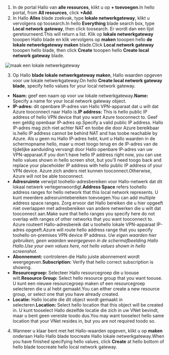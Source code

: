 1. <span data-ttu-id="1aa16-101">In de portal Hallo van **alle resources**, klikt u op **+ toevoegen**.</span><span class="sxs-lookup"><span data-stu-id="1aa16-101">In hello portal, from **All resources**, click **+Add**.</span></span> 
2. <span data-ttu-id="1aa16-102">In Hallo **Alles** blade zoekvak, type **lokale netwerkgateway**, klikt u vervolgens op toosearch.</span><span class="sxs-lookup"><span data-stu-id="1aa16-102">In hello **Everything** blade search box, type **Local network gateway**, then click toosearch.</span></span> <span data-ttu-id="1aa16-103">Er wordt dan een lijst geretourneerd.</span><span class="sxs-lookup"><span data-stu-id="1aa16-103">This will return a list.</span></span> <span data-ttu-id="1aa16-104">Klik op **lokale netwerkgateway** tooopen Hallo blade en klik vervolgens op **maken** tooopen hello **de lokale netwerkgateway maken** blade.</span><span class="sxs-lookup"><span data-stu-id="1aa16-104">Click **Local network gateway** tooopen hello blade, then click **Create** tooopen hello **Create local network gateway** blade.</span></span>

  ![maak een lokale netwerkgateway](./media/vpn-gateway-add-lng-s2s-rm-portal-include/createlng.png)

3. <span data-ttu-id="1aa16-106">Op Hallo **blade lokale netwerkgateway maken**, Hallo waarden opgeven voor uw lokale netwerkgateway.</span><span class="sxs-lookup"><span data-stu-id="1aa16-106">On hello **Create local network gateway blade**, specify hello values for your local network gateway.</span></span>

  - <span data-ttu-id="1aa16-107">**Naam:** geef een naam op voor uw lokale netwerkgateway.</span><span class="sxs-lookup"><span data-stu-id="1aa16-107">**Name:** Specify a name for your local network gateway object.</span></span>
  - <span data-ttu-id="1aa16-108">**IP-adres:** dit openbare IP-adres van Hallo VPN-apparaat dat u wilt dat Azure tooconnect naar Hallo is.</span><span class="sxs-lookup"><span data-stu-id="1aa16-108">**IP address:** This is hello public IP address of hello VPN device that you want Azure tooconnect to.</span></span> <span data-ttu-id="1aa16-109">Geef een geldig openbaar IP-adres op.</span><span class="sxs-lookup"><span data-stu-id="1aa16-109">Specify a valid public IP address.</span></span> <span data-ttu-id="1aa16-110">Hallo IP-adres mag zich niet achter NAT en toobe die door Azure bereikbaar is.</span><span class="sxs-lookup"><span data-stu-id="1aa16-110">hello IP address cannot be behind NAT and has toobe reachable by Azure.</span></span> <span data-ttu-id="1aa16-111">Als u geen nu Hallo IP-adres hebt, kunt u Hallo waarden in de schermopname hello, maar u moet toogo terug en de IP-adres van de tijdelijke aanduiding vervangt door Hallo openbare IP-adres van uw VPN-apparaat.</span><span class="sxs-lookup"><span data-stu-id="1aa16-111">If you don't have hello IP address right now, you can use hello values shown in hello screen shot, but you'll need toogo back and replace your placeholder IP address with hello public IP address of your VPN device.</span></span> <span data-ttu-id="1aa16-112">Azure zich anders niet kunnen tooconnect.</span><span class="sxs-lookup"><span data-stu-id="1aa16-112">Otherwise, Azure will not be able tooconnect.</span></span>
  - <span data-ttu-id="1aa16-113">**Adresruimte** verwijst toohello-adresbereiken voor Hallo-netwerk dat dit lokaal netwerk vertegenwoordigt.</span><span class="sxs-lookup"><span data-stu-id="1aa16-113">**Address Space** refers toohello address ranges for hello network that this local network represents.</span></span> <span data-ttu-id="1aa16-114">U kunt meerdere adresruimtebereiken toevoegen.</span><span class="sxs-lookup"><span data-stu-id="1aa16-114">You can add multiple address space ranges.</span></span> <span data-ttu-id="1aa16-115">Zorg ervoor dat Hallo bereiken die u hier opgeeft niet overlappen met adresbereiken van andere netwerken die u wilt dat tooconnect aan.</span><span class="sxs-lookup"><span data-stu-id="1aa16-115">Make sure that hello ranges you specify here do not overlap with ranges of other networks that you want tooconnect to.</span></span> <span data-ttu-id="1aa16-116">Azure routeert Hallo-adresbereik dat u toohello lokale VPN-apparaat IP-adres opgeeft.</span><span class="sxs-lookup"><span data-stu-id="1aa16-116">Azure will route hello address range that you specify toohello on-premises VPN device IP address.</span></span> <span data-ttu-id="1aa16-117">*Uw eigen waarden hier gebruiken, geen waarden weergegeven in de schermafbeelding Hallo Hallo*.</span><span class="sxs-lookup"><span data-stu-id="1aa16-117">*Use your own values here, not hello values shown in hello screenshot*.</span></span>
  - <span data-ttu-id="1aa16-118">**Abonnement:** controleren die Hallo juiste abonnement wordt weergegeven.</span><span class="sxs-lookup"><span data-stu-id="1aa16-118">**Subscription:** Verify that hello correct subscription is showing.</span></span>
  - <span data-ttu-id="1aa16-119">**Resourcegroep:** Selecteer Hallo resourcegroep die u toouse wilt.</span><span class="sxs-lookup"><span data-stu-id="1aa16-119">**Resource Group:** Select hello resource group that you want toouse.</span></span> <span data-ttu-id="1aa16-120">U kunt een nieuwe resourcegroep maken of een resourcegroep selecteren die u al hebt gemaakt.</span><span class="sxs-lookup"><span data-stu-id="1aa16-120">You can either create a new resource group, or select one that you have already created.</span></span>
  - <span data-ttu-id="1aa16-121">**Locatie:** Hallo locatie die dit object wordt gemaakt in selecteren.</span><span class="sxs-lookup"><span data-stu-id="1aa16-121">**Location:** Select hello location that this object will be created in.</span></span> <span data-ttu-id="1aa16-122">U kunt tooselect Hallo dezelfde locatie die zich in uw VNet bevindt, maar u bent geen vereiste toodo dus.</span><span class="sxs-lookup"><span data-stu-id="1aa16-122">You may want tooselect hello same location that your VNet resides in, but you are not required toodo so.</span></span>

4. <span data-ttu-id="1aa16-123">Wanneer u klaar bent met het Hallo-waarden opgeven, klikt u op **maken** onderaan Hallo Hallo blade toocreate Hallo lokale netwerkgateway.</span><span class="sxs-lookup"><span data-stu-id="1aa16-123">When you have finished specifying hello values, click **Create** at hello bottom of hello blade toocreate hello local network gateway.</span></span>
